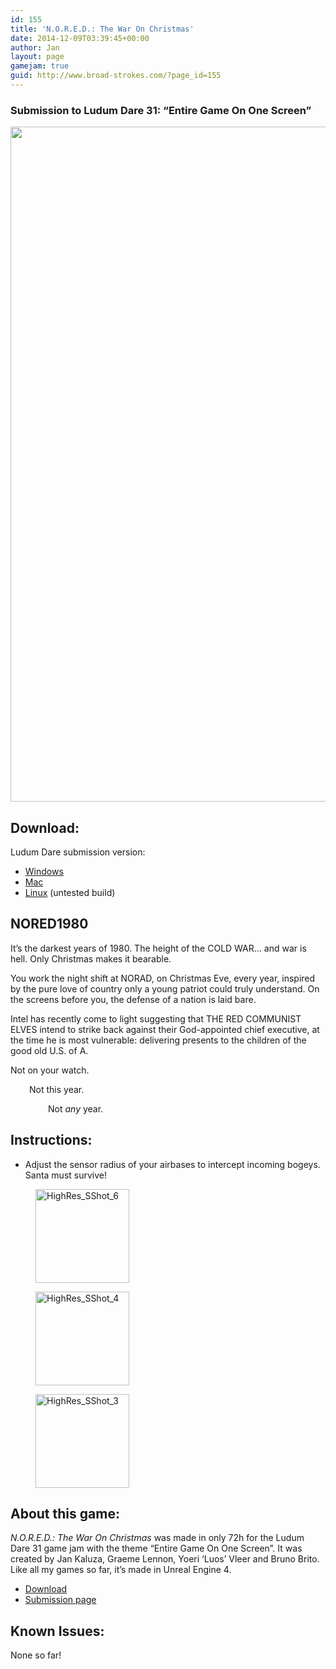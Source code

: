 ```yaml
---
id: 155
title: 'N.O.R.E.D.: The War On Christmas'
date: 2014-12-09T03:39:45+00:00
author: Jan
layout: page
gamejam: true
guid: http://www.broad-strokes.com/?page_id=155
---
```

### Submission to Ludum Dare 31: &#8220;Entire Game On One Screen&#8221;

[<img class="alignnone wp-image-158 size-full" src="http://www.broad-strokes.com/wordpress/wp-content/uploads/2014/12/nored3.jpg" alt="" width="1920" height="1080" srcset="http://www.broad-strokes.com/wordpress/wp-content/uploads/2014/12/nored3.jpg 1920w, http://www.broad-strokes.com/wordpress/wp-content/uploads/2014/12/nored3-300x169.jpg 300w, http://www.broad-strokes.com/wordpress/wp-content/uploads/2014/12/nored3-1024x576.jpg 1024w" sizes="(max-width: 1920px) 100vw, 1920px" />](http://www.broad-strokes.com/wordpress/wp-content/uploads/2014/12/nored3.jpg)

## Download:

Ludum Dare submission version:

  * [Windows](/download/nored.zip)
  * [Mac](/download/nored_osx.zip)
  * [Linux](/download/nored.tar.gz) (untested build)

## NORED1980

It&#8217;s the darkest years of 1980. The height of the COLD WAR&#8230; and war is hell. Only Christmas makes it bearable.

You work the night shift at NORAD, on Christmas Eve, every year, inspired by the pure love of country only a young patriot could truly understand. On the screens before you, the defense of a nation is laid bare.

Intel has recently come to light suggesting that THE RED COMMUNIST ELVES intend to strike back against their God-appointed chief executive, at the time he is most vulnerable: delivering presents to the children of the good old U.S. of A.

Not on your watch.

<p style="padding-left: 30px;">
  Not this year.
</p>

<p style="padding-left: 60px;">
  Not <em>any</em> year.
</p>

## Instructions:

  * Adjust the sensor radius of your airbases to intercept incoming bogeys. Santa must survive!

<div id='gallery-4' class='gallery galleryid-155 gallery-columns-3 gallery-size-thumbnail'>
  <figure class='gallery-item'>

  <div class='gallery-icon landscape'>
    <a href='http://www.broad-strokes.com/games/n-o-r-e-d-the-war-on-christmas/highres_sshot_6/#main'><img width="150" height="150" src="http://www.broad-strokes.com/wordpress/wp-content/uploads/2014/12/HighRes_SShot_6-150x150.jpg" class="attachment-thumbnail size-thumbnail" alt="HighRes_SShot_6" srcset="http://www.broad-strokes.com/wordpress/wp-content/uploads/2014/12/HighRes_SShot_6-150x150.jpg 150w, http://www.broad-strokes.com/wordpress/wp-content/uploads/2014/12/HighRes_SShot_6-500x500.jpg 500w" sizes="(max-width: 150px) 100vw, 150px" /></a>
  </div></figure><figure class='gallery-item'>

  <div class='gallery-icon landscape'>
    <a href='http://www.broad-strokes.com/games/n-o-r-e-d-the-war-on-christmas/highres_sshot_4/#main'><img width="150" height="150" src="http://www.broad-strokes.com/wordpress/wp-content/uploads/2014/12/HighRes_SShot_4-150x150.jpg" class="attachment-thumbnail size-thumbnail" alt="HighRes_SShot_4" srcset="http://www.broad-strokes.com/wordpress/wp-content/uploads/2014/12/HighRes_SShot_4-150x150.jpg 150w, http://www.broad-strokes.com/wordpress/wp-content/uploads/2014/12/HighRes_SShot_4-500x500.jpg 500w" sizes="(max-width: 150px) 100vw, 150px" /></a>
  </div></figure><figure class='gallery-item'>

  <div class='gallery-icon landscape'>
    <a href='http://www.broad-strokes.com/games/n-o-r-e-d-the-war-on-christmas/highres_sshot_3/#main'><img width="150" height="150" src="http://www.broad-strokes.com/wordpress/wp-content/uploads/2014/12/HighRes_SShot_3-150x150.jpg" class="attachment-thumbnail size-thumbnail" alt="HighRes_SShot_3" srcset="http://www.broad-strokes.com/wordpress/wp-content/uploads/2014/12/HighRes_SShot_3-150x150.jpg 150w, http://www.broad-strokes.com/wordpress/wp-content/uploads/2014/12/HighRes_SShot_3-500x500.jpg 500w" sizes="(max-width: 150px) 100vw, 150px" /></a>
  </div></figure>
</div>

## About this game:

_N.O.R.E.D.: The War On Christmas_ was made in only 72h for the Ludum Dare 31 game jam with the theme &#8220;Entire Game On One Screen&#8221;. It was created by Jan Kaluza, Graeme Lennon, Yoeri &#8216;Luos&#8217; Vleer and Bruno Brito. Like all my games so far, it&#8217;s made in Unreal Engine 4.

  * [Download](/download/nored.zip)
  * <a href="http://ludumdare.com/compo/ludum-dare-31/?action=preview&uid=35382" target="_blank">Submission page</a>

## Known Issues:

None so far!
